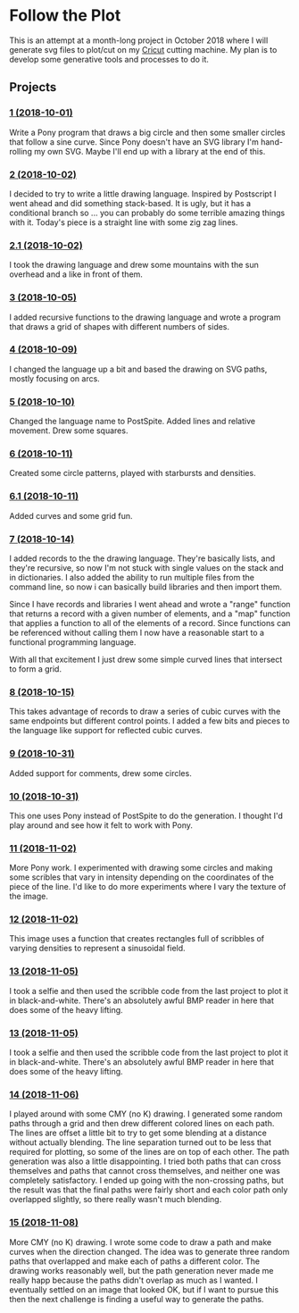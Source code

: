 # Follow the Plot

This is an attempt at a month-long project in October 2018 where I
will generate svg files to plot/cut on
my [Cricut](https://home.cricut.com/) cutting machine. My plan is to
develop some generative tools and processes to do it.

## Projects

### [1 (2018-10-01)](1)

Write a Pony program that draws a big circle and then some smaller
circles that follow a sine curve. Since Pony doesn't have an SVG
library I'm hand-rolling my own SVG. Maybe I'll end up with a library
at the end of this.

### [2 (2018-10-02)](2)

I decided to try to write a little drawing language. Inspired by
Postscript I went ahead and did something stack-based. It is ugly, but
it has a conditional branch so ... you can probably do some terrible
amazing things with it. Today's piece is a straight line with some zig
zag lines.

### [2.1 (2018-10-02)](2.1)

I took the drawing language and drew some mountains with the sun
overhead and a like in front of them.

### [3 (2018-10-05)](3)

I added recursive functions to the drawing language and wrote a
program that draws a grid of shapes with different numbers of sides.

### [4 (2018-10-09)](4)

I changed the language up a bit and based the drawing on SVG paths,
mostly focusing on arcs.

### [5 (2018-10-10)](5)

Changed the language name to PostSpite. Added lines and relative
movement. Drew some squares.

### [6 (2018-10-11)](6)

Created some circle patterns, played with starbursts and densities.

### [6.1 (2018-10-11)](6.1)

Added curves and some grid fun.

### [7 (2018-10-14)](7)

I added records to the the drawing language. They're basically lists,
and they're recursive, so now I'm not stuck with single values on the
stack and in dictionaries. I also added the ability to run multiple
files from the command line, so now i can basically build libraries
and then import them.

Since I have records and libraries I went ahead and wrote a "range"
function that returns a record with a given number of elements, and a
"map" function that applies a function to all of the elements of a
record. Since functions can be referenced without calling them I now
have a reasonable start to a functional programming language.

With all that excitement I just drew some simple curved lines that
intersect to form a grid.

### [8 (2018-10-15)](8)

This takes advantage of records to draw a series of cubic curves with
the same endpoints but different control points. I added a few bits
and pieces to the language like support for reflected cubic curves.

### [9 (2018-10-31)](9)

Added support for comments, drew some circles.

### [10 (2018-10-31)](10)

This one uses Pony instead of PostSpite to do the generation. I
thought I'd play around and see how it felt to work with Pony.

### [11 (2018-11-02)](11)

More Pony work. I experimented with drawing some circles and making
some scribles that vary in intensity depending on the coordinates of
the piece of the line. I'd like to do more experiments where I vary
the texture of the image.

### [12 (2018-11-02)](12)

This image uses a function that creates rectangles full of scribbles
of varying densities to represent a sinusoidal field.

### [13 (2018-11-05)](13)

I took a selfie and then used the scribble code from the last project
to plot it in black-and-white. There's an absolutely awful BMP reader
in here that does some of the heavy lifting.

### [13 (2018-11-05)](13)

I took a selfie and then used the scribble code from the last project
to plot it in black-and-white. There's an absolutely awful BMP reader
in here that does some of the heavy lifting.

### [14 (2018-11-06)](14)

I played around with some CMY (no K) drawing. I generated some random
paths through a grid and then drew different colored lines on each
path. The lines are offset a little bit to try to get some blending at
a distance without actually blending. The line separation turned out
to be less that required for plotting, so some of the lines are on top
of each other. The path generation was also a little disappointing. I
tried both paths that can cross themselves and paths that cannot cross
themselves, and neither one was completely satisfactory. I ended up
going with the non-crossing paths, but the result was that the final
paths were fairly short and each color path only overlapped slightly,
so there really wasn't much blending.

### [15 (2018-11-08)](15)

More CMY (no K) drawing. I wrote some code to draw a path and make
curves when the direction changed. The idea was to generate three
random paths that overlapped and make each of paths a different
color. The drawing works reasonably well, but the path generation
never made me really happ because the paths didn't overlap as much as
I wanted. I eventually settled on an image that looked OK, but if I
want to pursue this then the next challenge is finding a useful way to
generate the paths.
